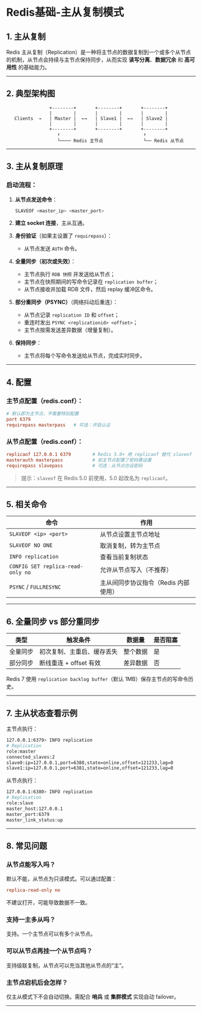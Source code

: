 # Redis基础-主从复制模式


## 1. 主从复制

Redis 主从复制（Replication）是一种将主节点的数据复制到一个或多个从节点的机制，从节点会持续与主节点保持同步，从而实现 **读写分离**、**数据冗余** 和 **高可用性** 的基础能力。

---

## 2. 典型架构图

```
                +--------+       +--------+       +--------+
                |        |       |        |       |        |
   Clients  →   | Master |  ←→   | Slave1 |  ←→   | Slave2 |
                |        |       |        |       |        |
                +--------+       +--------+       +--------+
                   ↑                               ↑
                   └──── Redis 主节点               └── Redis 从节点
```

---

## 3. 主从复制原理

### 启动流程：

1. **从节点发送命令**：
   ```bash
   SLAVEOF <master_ip> <master_port>
   ```

2. **建立 socket 连接**，主从互通。

3. **身份验证**（如果主设置了 `requirepass`）：
    - 从节点发送 `AUTH` 命令。

4. **全量同步（初次或失效）**：
    - 主节点执行 `RDB 快照` 并发送给从节点；
    - 主节点在快照期间的写命令记录在 `replication buffer`；
    - 从节点接收并加载 RDB 文件，然后 replay 缓冲区命令。

5. **部分重同步（PSYNC）**（网络抖动后重连）：
    - 从节点记录 `replication ID` 和 `offset`；
    - 重连时发出 `PSYNC <replicationid> <offset>`；
    - 主节点按需发送差异数据（增量复制）。

6. **保持同步**：
    - 主节点将每个写命令发送给从节点，完成实时同步。

---

## 4. 配置

### 主节点配置（redis.conf）：

```conf
# 默认即为主节点，不需要特别配置
port 6379
requirepass masterpass   # 可选：开启认证
```

### 从节点配置（redis.conf）：

```conf
replicaof 127.0.0.1 6379        # Redis 5.0+ 用 replicaof 替代 slaveof
masterauth masterpass           # 如主节点配置了密码需设置
requirepass slavepass           # 可选：从节点也设密码
```

> 提示：`slaveof` 在 Redis 5.0 前使用，5.0 起改名为 `replicaof`。

---

## 5. 相关命令

| 命令                              | 作用 |
|-----------------------------------|------|
| `SLAVEOF <ip> <port>`             | 从节点设置主节点地址 |
| `SLAVEOF NO ONE`                  | 取消复制，转为主节点 |
| `INFO replication`                | 查看当前复制状态 |
| `CONFIG SET replica-read-only no`| 允许从节点写入（不推荐） |
| `PSYNC` / `FULLRESYNC`            | 主从间同步协议指令（Redis 内部使用） |

---

## 6. 全量同步 vs 部分重同步

| 类型     | 触发条件                 | 数据量    | 是否阻塞 |
|----------|--------------------------|-----------|----------|
| 全量同步 | 初次复制、主重启、缓存丢失 | 整个数据  | 是       |
| 部分同步 | 断线重连 + offset 有效    | 差异数据  | 否       |

Redis 7 使用 `replication backlog buffer`（默认 1MB）保存主节点的写命令历史。

---

## 7. 主从状态查看示例

主节点执行：

```bash
127.0.0.1:6379> INFO replication
# Replication
role:master
connected_slaves:2
slave0:ip=127.0.0.1,port=6380,state=online,offset=121233,lag=0
slave1:ip=127.0.0.1,port=6381,state=online,offset=121233,lag=0
```

从节点执行：

```bash
127.0.0.1:6380> INFO replication
# Replication
role:slave
master_host:127.0.0.1
master_port:6379
master_link_status:up
```

---


## 8. 常见问题

### 从节点能写入吗？
默认不能，从节点为只读模式。可以通过配置：
```conf
replica-read-only no
```
不建议打开，可能导致数据不一致。

### 支持一主多从吗？
支持。一个主节点可以有多个从节点。

### 可以从节点再挂一个从节点吗？
支持级联复制，从节点可以充当其他从节点的“主”。

### 主节点宕机后会怎样？
仅主从模式下不会自动切换。需配合 **哨兵** 或 **集群模式** 实现自动 failover。

---



